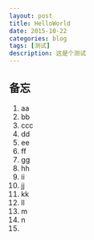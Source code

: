 ```yaml
---
layout: post
title: HelloWorld
date: 2015-10-22
categories: blog
tags: [测试]
description: 这是个测试
---
```


## 备忘

1. aa
2. bb
3. ccc
4. dd
5. ee
6. ff
7. gg
8. hh
9. ii
10. jj
11. kk
12. ll
13. m
14. n
15. 